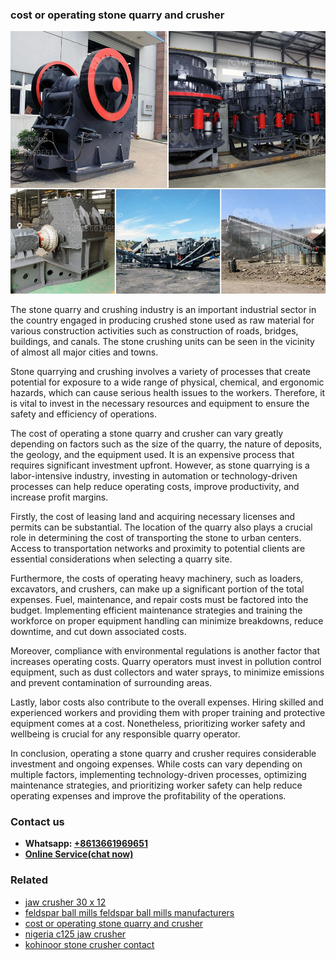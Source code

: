 <h3>cost or operating stone quarry and crusher</h3><img src='1702953091.jpg' alt=''><p>The stone quarry and crushing industry is an important industrial sector in the country engaged in producing crushed stone used as raw material for various construction activities such as construction of roads, bridges, buildings, and canals. The stone crushing units can be seen in the vicinity of almost all major cities and towns.</p><p>Stone quarrying and crushing involves a variety of processes that create potential for exposure to a wide range of physical, chemical, and ergonomic hazards, which can cause serious health issues to the workers. Therefore, it is vital to invest in the necessary resources and equipment to ensure the safety and efficiency of operations.</p><p>The cost of operating a stone quarry and crusher can vary greatly depending on factors such as the size of the quarry, the nature of deposits, the geology, and the equipment used. It is an expensive process that requires significant investment upfront. However, as stone quarrying is a labor-intensive industry, investing in automation or technology-driven processes can help reduce operating costs, improve productivity, and increase profit margins.</p><p>Firstly, the cost of leasing land and acquiring necessary licenses and permits can be substantial. The location of the quarry also plays a crucial role in determining the cost of transporting the stone to urban centers. Access to transportation networks and proximity to potential clients are essential considerations when selecting a quarry site.</p><p>Furthermore, the costs of operating heavy machinery, such as loaders, excavators, and crushers, can make up a significant portion of the total expenses. Fuel, maintenance, and repair costs must be factored into the budget. Implementing efficient maintenance strategies and training the workforce on proper equipment handling can minimize breakdowns, reduce downtime, and cut down associated costs.</p><p>Moreover, compliance with environmental regulations is another factor that increases operating costs. Quarry operators must invest in pollution control equipment, such as dust collectors and water sprays, to minimize emissions and prevent contamination of surrounding areas.</p><p>Lastly, labor costs also contribute to the overall expenses. Hiring skilled and experienced workers and providing them with proper training and protective equipment comes at a cost. Nonetheless, prioritizing worker safety and wellbeing is crucial for any responsible quarry operator.</p><p>In conclusion, operating a stone quarry and crusher requires considerable investment and ongoing expenses. While costs can vary depending on multiple factors, implementing technology-driven processes, optimizing maintenance strategies, and prioritizing worker safety can help reduce operating expenses and improve the profitability of the operations.</p><h3>Contact us</h3><ul><li><strong>Whatsapp:&nbsp;<a href="https://wa.me/8613661969651">+8613661969651</a></strong></li><li><a href="https://swt.shibang-china.com/?git&amp;zhl&amp;cost or operating stone quarry and crusher"><strong>Online Service(chat now)</strong></a></li></ul><h3>Related</h3><ul><li><a href='jaw crusher 30 x 12.md'>jaw crusher 30 x 12</a></li><li><a href='feldspar ball mills feldspar ball mills manufacturers.md'>feldspar ball mills feldspar ball mills manufacturers</a></li><li><a href='cost or operating stone quarry and crusher.md'>cost or operating stone quarry and crusher</a></li><li><a href='nigeria c125 jaw crusher.md'>nigeria c125 jaw crusher</a></li><li><a href='kohinoor stone crusher contact.md'>kohinoor stone crusher contact</a></li></ul>